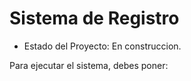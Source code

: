 <h1>Sistema de Registro</h1>

- Estado del Proyecto: En construccion.

Para ejecutar el sistema, debes poner:

```npn instal react´´´
